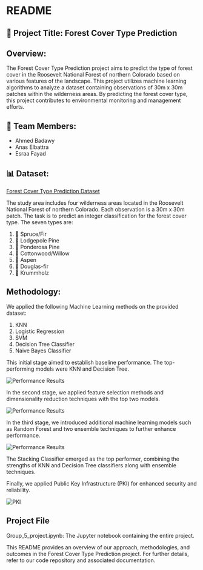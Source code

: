 # README

## 🌲 Project Title: Forest Cover Type Prediction 


## Overview:
The Forest Cover Type Prediction project aims to predict the type of forest cover in the Roosevelt National Forest of northern Colorado based on various features of the landscape. This project utilizes machine learning algorithms to analyze a dataset containing observations of 30m x 30m patches within the wilderness areas. By predicting the forest cover type, this project contributes to environmental monitoring and management efforts.


## 👥 Team Members: 
- Ahmed Badawy
- Anas Elbattra
- Esraa Fayad

## 📊 Dataset: 
[Forest Cover Type Prediction Dataset](https://www.kaggle.com/competitions/forest-cover-type-prediction/data)

The study area includes four wilderness areas located in the Roosevelt National Forest of northern Colorado. Each observation is a 30m x 30m patch. The task is to predict an integer classification for the forest cover type. The seven types are:
1. 🌲 Spruce/Fir
2. 🌲 Lodgepole Pine
3. 🌲 Ponderosa Pine
4. 🌳 Cottonwood/Willow
5. 🌳 Aspen
6. 🌲 Douglas-fir
7. 🌳 Krummholz

## Methodology:

We applied the following Machine Learning methods on the provided dataset:
1.  KNN
2.  Logistic Regression
3.  SVM
4.  Decision Tree Classifier
5.  Naive Bayes Classifier

This initial stage aimed to establish baseline performance. The top-performing models were KNN and Decision Tree.

![Performance Results](D:/Github/Image/output.png)

In the second stage, we applied feature selection methods and dimensionality reduction techniques with the top two models.

![Performance Results](D:/Github/Image/output2.png)

In the third stage, we introduced additional machine learning models such as Random Forest and two ensemble techniques to further enhance performance.

![Performance Results](D:/Github/Image/Untitldded.jpg)

The Stacking Classifier emerged as the top performer, combining the strengths of KNN and Decision Tree classifiers along with ensemble techniques.

Finally, we applied Public Key Infrastructure (PKI) for enhanced security and reliability.

![PKI](D:/Github/Image/Untitled.jpg)


## Project File
Group_5_project.ipynb: The Jupyter notebook containing the entire project.


This README provides an overview of our approach, methodologies, and outcomes in the Forest Cover Type Prediction project. For further details, refer to our code repository and associated documentation.

